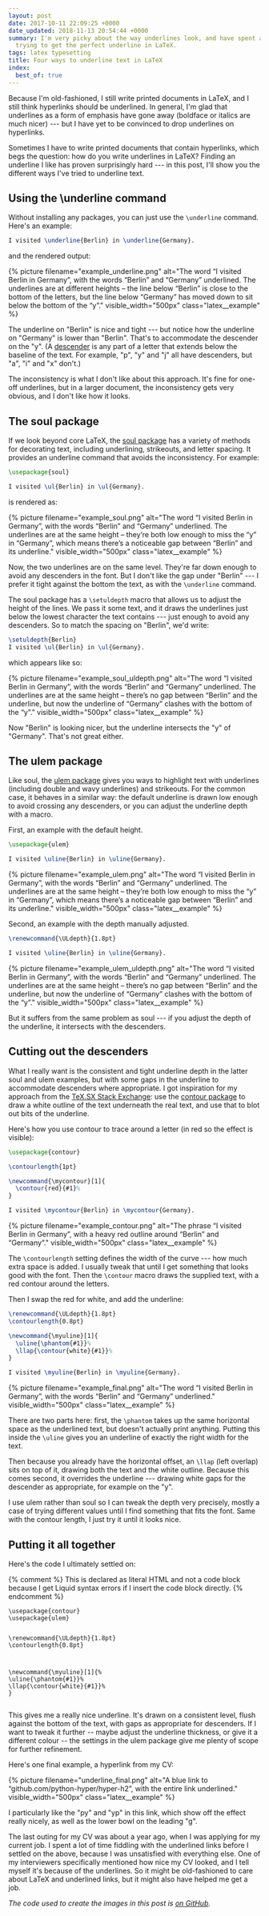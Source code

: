 ```yaml
---
layout: post
date: 2017-10-11 22:09:25 +0000
date_updated: 2018-11-13 20:54:44 +0000
summary: I'm very picky about the way underlines look, and have spent a lot of time
  trying to get the perfect underline in LaTeX.
tags: latex typesetting
title: Four ways to underline text in LaTeX
index:
  best_of: true
---
```


Because I'm old-fashioned, I still write printed documents in LaTeX, and I still think hyperlinks should be underlined.
In general, I'm glad that underlines as a form of emphasis have gone away (boldface or italics are much nicer) --- but I have yet to be convinced to drop underlines on hyperlinks.

Sometimes I have to write printed documents that contain hyperlinks, which begs the question: how do you write underlines in LaTeX?
Finding an underline I like has proven surprisingly hard --- in this post, I'll show you the different ways I've tried to underline text.

## Using the \underline command

Without installing any packages, you can just use the `\underline` command.
Here's an example:

```latex
I visited \underline{Berlin} in \underline{Germany}.
```

<style>
  .latex__example {
    padding-top:    1em;
    padding-bottom: 1em;
  }

  .highlight + figure {
    padding-top: 8px;
  }
</style>

and the rendered output:

{%
  picture
  filename="example_underline.png"
  alt="The word “I visited Berlin in Germany”, with the words “Berlin” and “Germany” underlined. The underlines are at different heights – the line below “Berlin” is close to the bottom of the letters, but the line below “Germany” has moved down to sit below the bottom of the “y”."
  visible_width="500px"
  class="latex__example"
%}

The underline on "Berlin" is nice and tight --- but notice how the underline on "Germany" is lower than "Berlin".
That's to accommodate the descender on the "y".
(A [descender][descender] is any part of a letter that extends below the baseline of the text.
For example, "p", "y" and "j" all have descenders, but "a", "i" and "x" don't.)

The inconsistency is what I don't like about this approach.
It's fine for one-off underlines, but in a larger document, the inconsistency gets very obvious, and I don't like how it looks.

[descender]: https://en.wikipedia.org/wiki/Descender

## The soul package

If we look beyond core LaTeX, the [soul package][soul] has a variety of methods for decorating text, including underlining, strikeouts, and letter spacing.
It provides an underline command that avoids the inconsistency.
For example:

```latex
\usepackage{soul}

I visited \ul{Berlin} in \ul{Germany}.
```

is rendered as:

{%
  picture
  filename="example_soul.png"
  alt="The word “I visited Berlin in Germany”, with the words “Berlin” and “Germany” underlined. The underlines are at the same height – they’re both low enough to miss the “y” in “Germany”, which means there’s a noticeable gap between “Berlin” and its underline."
  visible_width="500px"
  class="latex__example"
%}

Now, the two underlines are on the same level.
They're far down enough to avoid any descenders in the font.
But I don't like the gap under "Berlin" --- I prefer it tight against the bottom the text, as with the `\underline` command.

The soul package has a `\setuldepth` macro that allows us to adjust the height of the lines.
We pass it some text, and it draws the underlines just below the lowest character the text contains --- just enough to avoid any descenders.
So to match the spacing on "Berlin", we'd write:

```latex
\setuldepth{Berlin}
I visited \ul{Berlin} in \ul{Germany}.
```

which appears like so:

{%
  picture
  filename="example_soul_uldepth.png"
  alt="The word “I visited Berlin in Germany”, with the words “Berlin” and “Germany” underlined. The underlines are at the same height – there’s no gap between “Berlin” and the underline, but now the underline of “Germany” clashes with the bottom of the “y”."
  visible_width="500px"
  class="latex__example"
%}

Now "Berlin" is looking nicer, but the underline intersects the "y" of "Germany".
That's not great either.

[soul]: https://ctan.org/pkg/soul

## The ulem package

Like soul, the [ulem package][ulem] gives you ways to highlight text with underlines (including double and wavy underlines) and strikeouts.
For the common case, it behaves in a similar way: the default underline is drawn low enough to avoid crossing any descenders, or you can adjust the underline depth with a macro.

First, an example with the default height.

```latex
\usepackage{ulem}

I visited \uline{Berlin} in \uline{Germany}.
```

{%
  picture
  filename="example_ulem.png"
  alt="The word “I visited Berlin in Germany”, with the words “Berlin” and “Germany” underlined. The underlines are at the same height – they’re both low enough to miss the “y” in “Germany”, which means there’s a noticeable gap between “Berlin” and its underline."
  visible_width="500px"
  class="latex__example"
%}

Second, an example with the depth manually adjusted.

```latex
\renewcommand{\ULdepth}{1.8pt}

I visited \uline{Berlin} in \uline{Germany}.
```

{%
  picture
  filename="example_ulem_uldepth.png"
  alt="The word “I visited Berlin in Germany”, with the words “Berlin” and “Germany” underlined. The underlines are at the same height – there’s no gap between “Berlin” and the underline, but now the underline of “Germany” clashes with the bottom of the “y”."
  visible_width="500px"
  class="latex__example"
%}

But it suffers from the same problem as soul --- if you adjust the depth of the underline, it intersects with the descenders.

[ulem]: https://ctan.org/pkg/ulem

## Cutting out the descenders

What I really want is the consistent and tight underline depth in the latter soul and ulem examples, but with some gaps in the underline to accommodate descenders where appropriate.
I got inspiration for my approach from the [TeX.SX Stack Exchange][texsx]: use the [contour package][contour] to draw a white outline of the text underneath the real text, and use that to blot out bits of the underline.

Here's how you use contour to trace around a letter (in red so the effect is visible):

```latex
\usepackage{contour}

\contourlength{1pt}

\newcommand{\mycontour}[1]{
  \contour{red}{#1}%
}

I visited \mycontour{Berlin} in \mycontour{Germany}.
```

{%
  picture
  filename="example_contour.png"
  alt="The phrase “I visited Berlin in Germany”, with a heavy red outline around “Berlin” and “Germany”."
  visible_width="500px"
  class="latex__example"
%}

The `\contourlength` setting defines the width of the curve --- how much extra space is added.
I usually tweak that until I get something that looks good with the font.
Then the `\contour` macro draws the supplied text, with a red contour around the letters.

Then I swap the red for white, and add the underline:

```latex
\renewcommand{\ULdepth}{1.8pt}
\contourlength{0.8pt}

\newcommand{\myuline}[1]{
  \uline{\phantom{#1}}%
  \llap{\contour{white}{#1}}%
}

I visited \myuline{Berlin} in \myuline{Germany}.
```

{%
  picture
  filename="example_final.png"
  alt="The word “I visited Berlin in Germany”, with the words “Berlin” and “Germany” underlined."
  visible_width="500px"
  class="latex__example"
%}

There are two parts here: first, the `\phantom` takes up the same horizontal space as the underlined text, but doesn't actually print anything.
Putting this inside the `\uline` gives you an underline of exactly the right width for the text.

Then because you already have the horizontal offset, an `\llap` (left overlap) sits on top of it, drawing both the text and the white outline.
Because this comes second, it overrides the underline --- drawing white gaps for the descender as appropriate, for example on the "y".

I use ulem rather than soul so I can tweak the depth very precisely, mostly a case of trying different values until I find something that fits the font.
Same with the contour length, I just try it until it looks nice.

## Putting it all together

Here's the code I ultimately settled on:

{% comment %}
  This is declared as literal HTML and not a code block because I get
  Liquid syntax errors if I insert the code block directly.
{% endcomment %}

<div class="highlight"><pre><code class="language-latex" data-lang="latex"><span class="k">\usepackage</span><span class="nb">{</span>contour<span class="nb">}</span>
<span class="k">\usepackage</span><span class="nb">{</span>ulem<span class="nb">}</span>

<span class="k">\renewcommand</span><span class="nb">{</span><span class="k">\ULdepth</span><span class="nb">}{</span>1.8pt<span class="nb">}</span>
<span class="k">\contourlength</span><span class="nb">{</span>0.8pt<span class="nb">}</span>

<span class="k">\newcommand</span><span class="nb">{</span><span class="k">\myuline</span><span class="nb">}</span>[1]<span class="nb">{</span><span class="c">%</span>
  <span class="k">\uline</span><span class="nb">{</span><span class="k">\phantom</span><span class="nb">{</span>#1<span class="nb">}}</span><span class="c">%</span>
  <span class="k">\llap</span><span class="nb">{</span><span class="k">\contour</span><span class="nb">{</span>white<span class="nb">}{</span>#1<span class="nb">}}</span><span class="c">%</span>
<span class="nb">}</span>
</code></pre></div>


This gives me a really nice underline.
It's drawn on a consistent level, flush against the bottom of the text, with gaps as appropriate for descenders.
If I want to tweak it further -- maybe adjust the underline thickness, or give it a different colour -- the settings in the ulem package give me plenty of scope for further refinement.

Here's one final example, a hyperlink from my CV:

{%
  picture
  filename="underline_final.png"
  alt="A blue link to “github.com/python-hyper/hyper-h2”, with the entire link underlined."
  visible_width="500px"
  class="latex__example"
%}

I particularly like the "py" and "yp" in this link, which show off the effect really nicely, as well as the lower bowl on the leading "g".

The last outing for my CV was about a year ago, when I was applying for my current job.
I spent a lot of time fiddling with the underlined links before I settled on the above, because I was unsatisfied with everything else.
One of my interviewers specifically mentioned how nice my CV looked, and I tell myself it's because of the underlines.
So it might be old-fashioned to care about LaTeX and underlined links, but it might also have helped me get a job.

[contour]: https://ctan.org/pkg/contour
[texsx]: https://tex.stackexchange.com/q/36894/9668

*The code used to create the images in this post is [on GitHub][github].*

[github]: https://github.com/alexwlchan/alexwlchan.net/tree/master/misc/latex-underlines